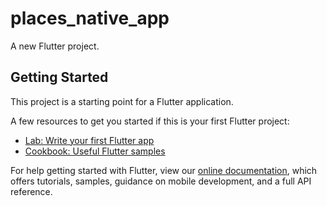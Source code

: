 # places_native_app

A new Flutter project.

## Getting Started

This project is a starting point for a Flutter application.

A few resources to get you started if this is your first Flutter
project:

- [Lab: Write your first Flutter app](https://flutter.dev/docs/get-started/codelab)
- [Cookbook: Useful Flutter samples](https://flutter.dev/docs/cookbook)

For help getting started with Flutter, view our
[online documentation](https://flutter.dev/docs), which offers
tutorials, samples, guidance on mobile development, and a full API
reference.
